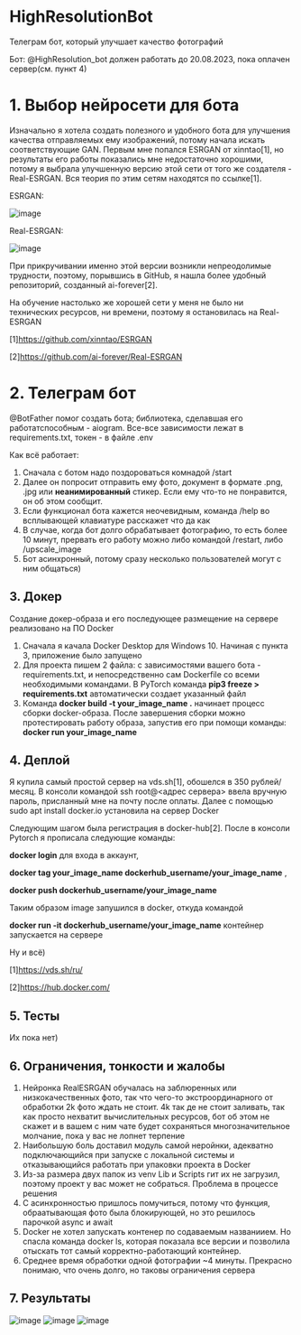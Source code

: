 # HighResolutionBot
Телеграм бот, который улучшает качество фотографий

Бот: @HighResolution_bot должен работать до 20.08.2023, пока оплачен сервер(см. пункт 4)

# 1. Выбор нейросети для бота
Изначально я хотела создать полезного и удобного бота для улучшения качества отправляемых ему изображений, потому начала искать соответствующие GAN. Первым мне попался ESRGAN от xinntao[1], но результаты его работы показались мне недостаточно хорошими, потому я выбрала улучшенную версию этой сети от того же создателя - Real-ESRGAN. Вся теория по этим сетям находятся по ссылке[1].

ESRGAN:

![image](https://github.com/AnnAnsas/HighResolutionBot/assets/106018036/85a4207a-1b96-4c6d-8960-5ebc29bea0e0)

Real-ESRGAN:

![image](https://github.com/AnnAnsas/HighResolutionBot/assets/106018036/b4cce1fa-ea84-4a66-abba-1c749a990097)

При прикручивании именно этой версии возникли непреодолимые трудности, поэтому, порывшись в GitHub, я нашла более удобный репозиторий, созданный ai-forever[2].

На обучение настолько же хорошей сети у меня не было ни технических ресурсов, ни времени, поэтому я остановилась на Real-ESRGAN

[1]https://github.com/xinntao/ESRGAN

[2]https://github.com/ai-forever/Real-ESRGAN

# 2. Телеграм бот
@BotFather помог создать бота; библиотека, сделавшая его работатспособным - aiogram.
Все-все зависимости лежат в requirements.txt, токен - в файле .env

Как всё работает:
1. Сначала с ботом надо поздороваться комнадой /start
2. Далее он попросит отправить ему фото, документ в формате .png, .jpg или **неанимированный** стикер. Если ему что-то не понравится, он об этом сообщит.  
3. Если функционал бота кажется неочевидным, команда /help во всплывающей клавиатуре расскажет что да как 
4. В случае, когда бот долго обрабатывает фотографию, то есть более 10 минут, прервать его работу можно либо командой /restart, либо /upscale_image
5. Бот асинхронный, потому сразу несколько пользователей могут с ним общаться)


 ## 3. Докер
Создание докер-образа и его последующее размещение на сервере реализовано на ПО Docker
1. Сначала я качала Docker Desktop для Windows 10. Начиная с пункта 3, приложение было запущено
2. Для проекта пишем 2 файла: с зависимостями вашего бота - requirements.txt, и непосредственно сам Dockerfile со всеми необходимыми командами. В PyTorch команда **pip3 freeze > requirements.txt** автоматически создает указанный файл
3. Команда **docker build -t your_image_name .** начинает процесс сборки docker-образа. После завершения сборки можно протестировать работу образа, запустив его при помощи команды:  
**docker run your_image_name**  

## 4. Деплой
Я купила самый простой сервер на vds.sh[1], обошелся в 350 рублей/месяц. 
В консоли командой ssh root@<адрес сервера> ввела вручную пароль, присланный мне на почту после оплаты. Далее с помощью sudo apt install docker.io установила на сервер Docker

Следующим шагом была регистрация в docker-hub[2]. После в консоли Pytorch я прописала следующие команды:

**docker login** для входа в аккаунт, 

**docker tag your_image_name dockerhub_username/your_image_name** ,

**docker push dockerhub_username/your_image_name**

Таким образом image запушился в docker, откуда командой 

**docker run -it dockerhub_username/your_image_name** контейнер запускается на сервере

Ну и всё)

[1]https://vds.sh/ru/

[2]https://hub.docker.com/


## 5. Тесты
Их пока нет)


## 6. Ограничения, тонкости и жалобы
1. Нейронка RealESRGAN обучалась на заблюренных или низкокачественных фото, так что чего-то экстроординарного от обработки 2k фото ждать не стоит. 4k так де не стоит заливать, так как просто нехватит вычислительных ресурсов, бот об этом не скажет и в вашем с ним чате будет сохраняться многозначительное молчание, пока у вас не лопнет терпение
2. Наибольшую боль доставил модуль самой неройнки, адекватно подключающийся при запуске с локальной системы и отказывающийся работать при упаковки проекта в Docker
3. Из-за размера двух папок из venv Lib и Scripts гит их не загрузил, поэтому проект у вас может не собраться. Проблема в процессе решения
4.  С асинхронностью пришлось помучиться, потому что функция, обраатывающая фото была блокирующей, но это решилось парочкой async и await
5.  Docker не хотел запускать контенер по содаваемым названиием. Но спасла команда docker ls, которая показала все версии и позволила отыскать тот самый корректно-работающий контейнер.
6.  Среднее время обработки одной фотографии ~4 минуты. Прекрасно понимаю, что очень долго, но таковы ограничения сервера


## 7. Результаты 
![image](https://github.com/AnnAnsas/HighResolutionBot/assets/106018036/1e834f9e-4ba4-499f-b6b5-0630c11a8cde)
![image](https://github.com/AnnAnsas/HighResolutionBot/assets/106018036/9837e3fe-5d6b-489b-8bc0-fdc3b2c8b06c)
![image](https://github.com/AnnAnsas/HighResolutionBot/assets/106018036/50965cff-0d0a-4187-bb47-738f9f6d93c7)




    

